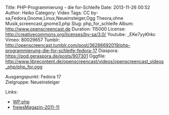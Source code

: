 Title: PHP-Programmierung - die for-Schleife
Date: 2013-11-26 00:52
Author: Heiko
Category: Video
Tags: CC by-sa,Fedora,Gnome,Linux,Neueinsteiger,Ogg Theora,ohne Musik,screencast,gnome3,php
Slug: php_for_schleife
Album: http://www.openscreencast.de
Duration: 115000
License: http://creativecommons.org/licenses/by-sa/3.0/
Youtube: _EKe7yyKhkc
Vimeo: 80029657
Tumblr: http://openscreencast.tumblr.com/post/36286692019/php-programmierung-die-for-schleife-fedora-17
Diaspora: https://pod.geraspora.de/posts/907301
Oggfile: http://www.librecontent.de/openscreencast/videos/openscreencast_videos_php/php_for.ogg

Ausgangspunkt: Fedora 17  
Zielgruppe: Neueinsteiger  

Links:

  * [WP:php](https://de.wikipedia.org/wiki/Php "Link zu WP:php" )
  * [freiesMagazin-2011-11](http://www.freiesmagazin.de/freiesMagazin-2011-11 "Link zu freiesmagazin.de" )

